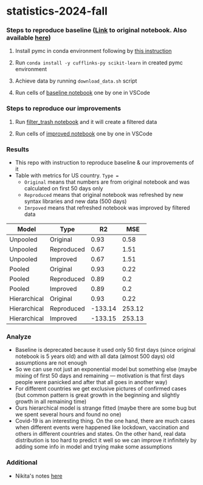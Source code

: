 # statistics-2024-fall

### Steps to reproduce baseline ([Link](baseline_original.ipynb) to original notebook. Also available [here](https://www.kaggle.com/code/hotessy/capri-exponential-model-using-pymc3))

1. Install pymc in conda environment following by [this instruction](https://www.pymc.io/projects/docs/en/stable/installation.html)

2. Run `conda install -y cufflinks-py scikit-learn` in created pymc environment

3. Achieve data by running `download_data.sh` script

4. Run cells of [baseline notebook](baseline_reproduced.ipynb) one by one in VSCode

### Steps to reproduce our improvements

1. Run [filter_trash notebook](filter_trash.ipynb) and it will create a filtered data

2. Run cells of [improved notebook](baseline_improved.ipynb) one by one in VSCode

### Results

- This repo with instruction to reproduce baseline & our improvements of it
- Table with metrics for US country. `Type = `
  - `Original` means that numbers are from original notebook and was calculated on first 50 days only
  - `Reproduced` means that original notebook was refreshed by new syntax libraries and new data (500 days)
  - `Imrpoved` means that refreshed notebook was improved by filtered data 

| Model        | Type | R2   | MSE  |
| -------------  | ------------- | ------------- | ------------- |
| Unpooled     | Original   | 0.93    | 0.58   | 
| Unpooled     | Reproduced  | 0.67    | 1.51   | 
| Unpooled     | Improved  | 0.67    | 1.51   | 
| Pooled       | Original   | 0.93    | 0.22   |
| Pooled       | Reproduced  | 0.89    | 0.2    |
| Pooled       | Improved | 0.89 | 0.2 |
| Hierarchical | Original   | 0.93    | 0.22   |
| Hierarchical | Reproduced  | -133.14 | 253.12 |
| Hierarchical | Improved  | -133.15 | 253.13 |

### Analyze

- Baseline is deprecated because it used only 50 first days (since original notebook is 5 years old) and with all data (almost 500 days) old assumptions are not enough
- So we can use not just an exponential model but something else (maybe mixing of first 50 days and remaining — motivation is that first days people were panicked and after that all goes in another way)
- For different countries we get exclusive pictures of confirmed cases (but common pattern is great growth in the beginning and slightly growth in all remaining time)
- Ours hierarchical model is strange fitted (maybe there are some bug but we spent several hours and found no one)
- Covid-19 is an interesting thing. On the one hand, there are much cases when different events were happened like lockdown, vaccination and others in different countries and states. On the other hand, real data distribution is too hard to predict it well so we can improve it infinitely by adding some info in model and trying make some assumptions

### Additional

- Nikita's notes [here](Nikita's-notes.md)
